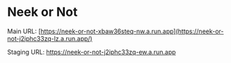 # Neek or Not

Main URL: [https://neek-or-not-xbaw36steq-nw.a.run.app](https://neek-or-not-j2iphc33zq-lz.a.run.app/)

Staging URL: https://neek-or-not-j2iphc33zq-ew.a.run.app
